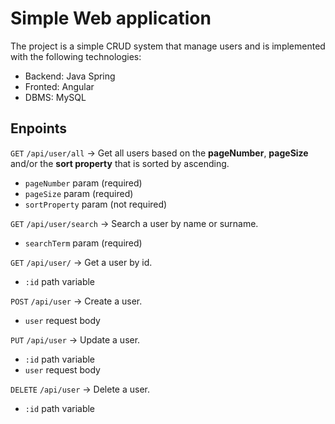 # Simple Web application
The project is a simple CRUD system that manage users and is implemented with the following technologies:
- Backend: Java Spring
- Fronted: Angular
- DBMS: MySQL

## Enpoints
`GET` `/api/user/all` -> Get all users based on the **pageNumber**, **pageSize** and/or the **sort property** that is sorted by ascending.
  - `pageNumber` param (required)
  - `pageSize` param (required)
  - `sortProperty` param (not required)

`GET` `/api/user/search` -> Search a user by name or surname.
  - `searchTerm` param (required)

`GET` `/api/user/` -> Get a user by id.
  - `:id` path variable

`POST` `/api/user` -> Create a user.
  - `user` request body

`PUT` `/api/user` -> Update a user.
  - `:id` path variable
  - `user` request body

`DELETE` `/api/user` -> Delete a user.
  - `:id` path variable

